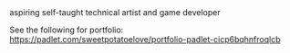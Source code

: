 ## 

aspiring self-taught technical artist and game developer

See the following for portfolio: https://padlet.com/sweetpotatoelove/portfolio-padlet-cicp6bqhnfroqlcb




<!--
**EmmyVoita/EmmyVoita** is a ✨ _special_ ✨ repository because its `README.md` (this file) appears on your GitHub profile.

Here are some ideas to get you started:

- 🔭 I’m currently working on ...
- 🌱 I’m currently learning ...
- 👯 I’m looking to collaborate on ...
- 🤔 I’m looking for help with ...
- 💬 Ask me about ...
- 📫 How to reach me: ...
- 😄 Pronouns: ...
- ⚡ Fun fact: ...
-->
